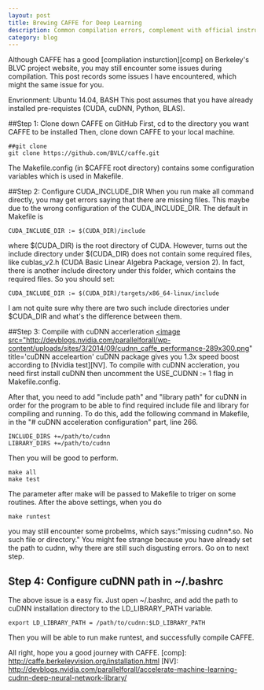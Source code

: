 ```yaml
---
layout: post
title: Brewing CAFFE for Deep Learning
description: Common compilation errors, complement with official instruction
category: blog
---
```

Although CAFFE has a good [compliation insturction][comp] on Berkeley's BLVC project website, you may still encounter some issues during compilation. This post records some issues I have encountered, which might the same issue for you. 

Envrionment: Ubuntu 14.04, BASH
This post assumes that you have already installed pre-requistes (CUDA, cuDNN, Python, BLAS). 

##Step 1: Clone down CAFFE on GitHub
First, cd to the directory you want CAFFE to be installed
Then, clone down CAFFE to your local machine. 

    ##git clone
    git clone https://github.com/BVLC/caffe.git
The Makefile.config (in $CAFFE root directory) contains some configuration variables which is used in Makefile. 

##Step 2: Configure CUDA_INCLUDE_DIR
When you run make all command directly, you may get errors saying that there are missing files. This maybe due to the wrong configuration of the CUDA_INCLUDE_DIR.
The default in Makefile is 

    CUDA_INCLUDE_DIR := $(CUDA_DIR)/include
where $(CUDA_DIR) is the root directory of CUDA. 
However, turns out the include directory under $(CUDA_DIR) does not contain some required files, like cublas_v2.h (CUDA Basic Linear Algebra Package, version 2). In fact, there is another include directory under this folder, which contains the required files. So you should set:

    CUDA_INCLUDE_DIR := $(CUDA_DIR)/targets/x86_64-linux/include
I am not quite sure why there are two such include directories under $CUDA_DIR and what's the difference between them.

##Step 3: Compile with cuDNN accerleration
<a href="http://devblogs.nvidia.com/parallelforall/accelerate-machine-learning-cudnn-deep-neural-network-library/"> 
<image src="http://devblogs.nvidia.com/parallelforall/wp-content/uploads/sites/3/2014/09/cudnn_caffe_performance-289x300.png" title='cuDNN acceleartion' </image></a>
cuDNN package gives you 1.3x speed boost according to [Nvidia test][NV]. 
To compile with cuDNN accleration, you need first install cuDNN then uncomment the USE_CUDNN := 1 flag in Makefile.config.

After that, you need to add "include path" and "library path" for cuDNN in order for the program to be able to find required include file and library for compiling and running. To do this, add the following command in Makefile, in the "# cuDNN acceleration configuration" part, line 266. 

    INCLUDE_DIRS +=/path/to/cudnn
    LIBRARY_DIRS +=/path/to/cudnn

Then you will be good to perform.

    make all
    make test
The parameter after make will be passed to Makefile to triger on some routines.
After the above settings, when you do

    make runtest
you may still encounter some probelms, which says:"missing cudnn*.so. No such file or directory." You might fee strange because you have already set the path to cudnn, why there are still such disgusting errors. Go on to next step. 

## Step 4: Configure cuDNN path in ~/.bashrc
The above issue is a easy fix. Just open ~/.bashrc, and add the path to cuDNN installation directory to the LD_LIBRARY_PATH variable. 

    export LD_LIBRARY_PATH = /path/to/cudnn:$LD_LIBRARY_PATH
Then you will be able to run make runtest, and successfully compile CAFFE.

All right, hope you a good journey with CAFFE. 
[comp]: http://caffe.berkeleyvision.org/installation.html
[NV]: http://devblogs.nvidia.com/parallelforall/accelerate-machine-learning-cudnn-deep-neural-network-library/
